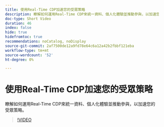 ```yaml
---
title: 使用Real-Time CDP加速您的受眾策略
description: 瞭解如何運用Real-Time CDP來統一資料、個人化體驗並推動參與，以加速您的受眾策略。
doc-type: Short Video
duration: 46
index: false
hide: true
hidefromtoc: true
recommendations: noCatalog, noDisplay
source-git-commit: 2af7500de12a9fd78e64c6a12a42b2fbbf121eba
workflow-type: tm+mt
source-wordcount: '52'
ht-degree: 0%

---
```



# 使用Real-Time CDP加速您的受眾策略

瞭解如何運用Real-Time CDP來統一資料、個人化體驗並推動參與，以加速您的受眾策略。

<!-- 62_S508_3442517_45_accelerating-your-audience-strategy-with-realtime-cdp -->
>[!VIDEO](https://video.tv.adobe.com/v/3458220/?learn=on&enablevpops=true)
